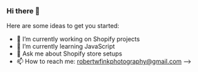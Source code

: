 ### Hi there 👋


Here are some ideas to get you started:

- 🔭 I’m currently working on Shopify projects
- 🌱 I’m currently learning JavaScript
- 💬 Ask me about Shopify store setups
- 📫 How to reach me: robertwfinkphotography@gmail.com
-->
